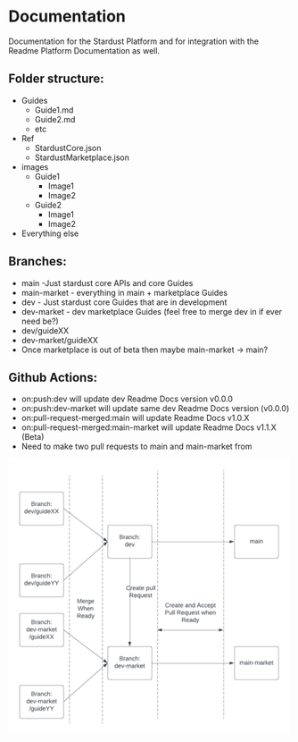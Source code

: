# Documentation
Documentation for the Stardust Platform and for integration with the Readme Platform Documentation as well.

## Folder structure:
- Guides
	- Guide1.md
	- Guide2.md
	- etc
- Ref
	- StardustCore.json
	- StardustMarketplace.json
- images
	- Guide1
		- Image1
		- Image2
	- Guide2
		- Image1
		- Image2
- Everything else



## Branches:
- main -Just stardust core APIs and core Guides
- main-market - everything in main + marketplace Guides
- dev - Just stardust core Guides that are in development
- dev-market - dev marketplace Guides (feel free to merge dev in if ever need be?)
- dev/guideXX
- dev-market/guideXX
- Once marketplace is out of beta then maybe main-market -> main?

## Github Actions:
- on:push:dev will update dev Readme Docs version v0.0.0
- on:push:dev-market will update same dev Readme Docs version (v0.0.0)
- on:pull-request-merged:main will update Readme Docs v1.0.X
- on:pull-request-merged:main-market will update Readme Docs v1.1.X (Beta)
- Need to make two pull requests to main and main-market from 


![Guide Repo Management](./images/GuideRepoManagementv2.png "Guide Repo Management")